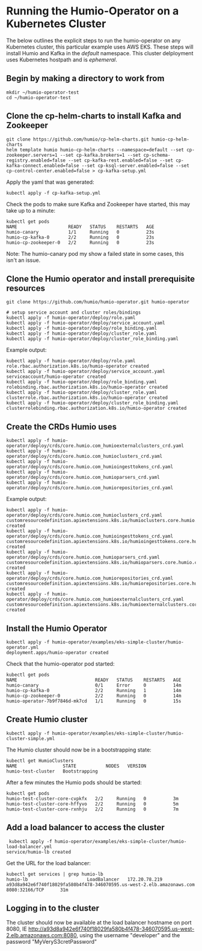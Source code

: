 # Running the Humio-Operator on a Kubernetes Cluster

The below outlines the explicit steps to run the humio-operator on any Kubernetes cluster, this particular example uses AWS EKS. These steps will install Humio and Kafka in the *default* namespace. This cluster delployment uses Kubernetes hostpath and is *ephemeral*. 

## Begin by making a directory to work from
```
mkdir ~/humio-operator-test
cd ~/humio-operator-test
```

## Clone the cp-helm-charts to install Kafka and Zookeeper

```
git clone https://github.com/humio/cp-helm-charts.git humio-cp-helm-charts
helm template humio humio-cp-helm-charts --namespace=default --set cp-zookeeper.servers=1 --set cp-kafka.brokers=1 --set cp-schema-registry.enabled=false --set cp-kafka-rest.enabled=false --set cp-kafka-connect.enabled=false --set cp-ksql-server.enabled=false --set cp-control-center.enabled=false > cp-kafka-setup.yml
```

Apply the yaml that was generated:
```
kubectl apply -f cp-kafka-setup.yml 
```

Check the pods to make sure Kafka and Zookeeper have started, this may take up to a minute:
```
kubectl get pods
NAME                   READY   STATUS    RESTARTS   AGE
humio-canary           1/1     Running   0          23s
humio-cp-kafka-0       2/2     Running   0          23s
humio-cp-zookeeper-0   2/2     Running   0          23s
```

Note: The humio-canary pod my show a failed state in some cases, this isn't an issue.

## Clone the Humio operator and install prerequisite resources
```
git clone https://github.com/humio/humio-operator.git humio-operator

# setup service account and cluster roles/bindings
kubectl apply -f humio-operator/deploy/role.yaml
kubectl apply -f humio-operator/deploy/service_account.yaml
kubectl apply -f humio-operator/deploy/role_binding.yaml
kubectl apply -f humio-operator/deploy/cluster_role.yaml
kubectl apply -f humio-operator/deploy/cluster_role_binding.yaml
```

Example output:
```
kubectl apply -f humio-operator/deploy/role.yaml
role.rbac.authorization.k8s.io/humio-operator created
kubectl apply -f humio-operator/deploy/service_account.yaml
serviceaccount/humio-operator created
kubectl apply -f humio-operator/deploy/role_binding.yaml
rolebinding.rbac.authorization.k8s.io/humio-operator created
kubectl apply -f humio-operator/deploy/cluster_role.yaml
clusterrole.rbac.authorization.k8s.io/humio-operator created
kubectl apply -f humio-operator/deploy/cluster_role_binding.yaml
clusterrolebinding.rbac.authorization.k8s.io/humio-operator created
```

## Create the CRDs Humio uses
```
kubectl apply -f humio-operator/deploy/crds/core.humio.com_humioexternalclusters_crd.yaml
kubectl apply -f humio-operator/deploy/crds/core.humio.com_humioclusters_crd.yaml
kubectl apply -f humio-operator/deploy/crds/core.humio.com_humioingesttokens_crd.yaml
kubectl apply -f humio-operator/deploy/crds/core.humio.com_humioparsers_crd.yaml
kubectl apply -f humio-operator/deploy/crds/core.humio.com_humiorepositories_crd.yaml
```

Example output:
```
kubectl apply -f humio-operator/deploy/crds/core.humio.com_humioclusters_crd.yaml
customresourcedefinition.apiextensions.k8s.io/humioclusters.core.humio.com created
kubectl apply -f humio-operator/deploy/crds/core.humio.com_humioingesttokens_crd.yaml
customresourcedefinition.apiextensions.k8s.io/humioingesttokens.core.humio.com created
kubectl apply -f humio-operator/deploy/crds/core.humio.com_humioparsers_crd.yaml
customresourcedefinition.apiextensions.k8s.io/humioparsers.core.humio.com created
kubectl apply -f humio-operator/deploy/crds/core.humio.com_humiorepositories_crd.yaml
customresourcedefinition.apiextensions.k8s.io/humiorepositories.core.humio.com created
kubectl apply -f humio-operator/deploy/crds/core.humio.com_humioexternalclusters_crd.yaml
customresourcedefinition.apiextensions.k8s.io/humioexternalclusters.core.humio.com created
```

## Install the Humio Operator
```
kubectl apply -f humio-operator/examples/eks-simple-cluster/humio-operator.yml
deployment.apps/humio-operator created
```

Check that the humio-operator pod started:
```
kubectl get pods 
NAME                             READY   STATUS    RESTARTS   AGE
humio-canary                     0/1     Error     0          14m
humio-cp-kafka-0                 2/2     Running   1          14m
humio-cp-zookeeper-0             2/2     Running   0          14m
humio-operator-7b9f7846d-mk7cd   1/1     Running   0          15s
```

## Create Humio cluster
```
kubectl apply -f humio-operator/examples/eks-simple-cluster/humio-cluster-simple.yml 
```

The Humio cluster should now be in a bootstrapping state:
```
kubectl get HumioClusters
NAME                 STATE           NODES   VERSION
humio-test-cluster   Bootstrapping           
```

After a few minutes the Humio pods should be started:
```
kubectl get pods 
humio-test-cluster-core-cvpkfx   2/2     Running   0          3m
humio-test-cluster-core-hffyvo   2/2     Running   0          5m
humio-test-cluster-core-rxnhju   2/2     Running   0          7m
```


## Add a load balancer to access the cluster
```
 kubectl apply -f humio-operator/examples/eks-simple-cluster/humio-load-balancer.yml 
service/humio-lb created
```

Get the URL for the load balancer:
```
kubectl get services | grep humio-lb
humio-lb                      LoadBalancer   172.20.78.219   a93d8a942e6f740f18029fa580b4f478-346070595.us-west-2.elb.amazonaws.com   8080:32166/TCP      31m
```

## Logging in to the cluster
The cluster should now be available at the load balancer hostname on port 8080, IE http://a93d8a942e6f740f18029fa580b4f478-346070595.us-west-2.elb.amazonaws.com:8080, using the username "developer" and the password "MyVeryS3cretPassword"
